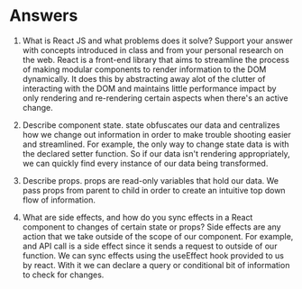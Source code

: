 # Answers

1. What is React JS and what problems does it solve? Support your answer with concepts introduced in class and from your personal research on the web.
	React is a front-end library that aims to streamline the process of making modular components to render information to the DOM dynamically. It does this by abstracting away alot of the clutter of interacting with the DOM and maintains little performance impact by only rendering and re-rendering certain aspects when there's an active change.

1. Describe component state.
	state obfuscates our data and centralizes how we change out information in order to make trouble shooting easier and streamlined. For example, the only way to change state data is with the declared setter function. So if our data isn't rendering appropriately, we can quickly find every instance of our data being transformed.

1. Describe props.
	props are read-only variables that hold our data. We pass props from parent to child in order to create an intuitive top down flow of information.

1. What are side effects, and how do you sync effects in a React component to changes of certain state or props?
	Side effects are any action that we take outside of the scope of our component. For example, and API call is a side effect since it sends a request to outside of our function. We can sync effects using the useEffect hook provided to us by react. With it we can declare a query or conditional bit of information to check for changes.
